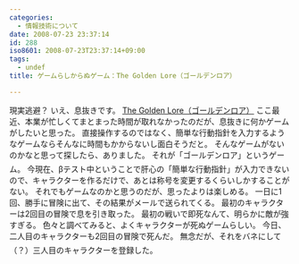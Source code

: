 ```yaml
---
categories:
  - 情報技術について
date: 2008-07-23 23:37:14
id: 288
iso8601: 2008-07-23T23:37:14+09:00
tags:
  - undef
title: ゲームらしからぬゲーム：The Golden Lore（ゴールデンロア）

---
```


現実逃避？
いえ、息抜きです。
<a href="http://gold.ash.jp/" target="_blank">The Golden Lore（ゴールデンロア）</a>
ここ最近、本業が忙しくてまとまった時間が取れなかったのだが、息抜きに何かゲームがしたいと思った。
直接操作するのではなく、簡単な行動指針を入力するようなゲームならそんなに時間もかからないし面白そうだと。
そんなゲームがないのかなと思って探したら、&#133;ありました。
それが「ゴールデンロア」というゲーム。
今現在、βテスト中ということで肝心の「簡単な行動指針」が入力できないので、キャラクターを作るだけで、あとは称号を変更するくらいしかすることがない。
それでもゲームなのかと思うのだが、思ったよりは楽しめる。
一日に1回、勝手に冒険に出て、その結果がメールで送られてくる。
最初のキャラクターは2回目の冒険で息を引き取った。
最初の戦いで即死なんて、明らかに敵が強すぎる。
色々と調べてみると、よくキャラクターが死ぬゲームらしい。
今日、二人目のキャラクターも2回目の冒険で死んだ&#133;。
無念だが、それをバネにして（？）三人目のキャラクターを登録した。
    	